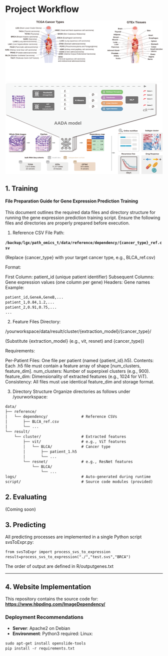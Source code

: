 # Project Workflow
![main](Website/overview1.svg)
![main](Website/overview2.svg)
## 1. Training
#### File Preparation Guide for Gene Expression Prediction Training
This document outlines the required data files and directory structure for running the gene expression prediction training script. Ensure the following files and directories are properly prepared before execution.

1. Reference CSV File
Path:

**`/backup/lgx/path_omics_t/data/reference/dependency/{cancer_type}_ref.csv`**

(Replace {cancer_type} with your target cancer type, e.g., BLCA_ref.csv)

Format:

First Column: patient_id (unique patient identifier)
Subsequent Columns: Gene expression values (one column per gene)
Headers: Gene names
Example:
```
patient_id,GeneA,GeneB,...
patient_1,0.84,1.2,...
patient_2,0.91,0.75,...
...

```

2. Feature Files
Directory:

/yourworkspace/data/result/cluster/{extraction_model}/{cancer_type}/

(Substitute {extraction_model} (e.g., vit, resnet) and {cancer_type})

Requirements:

Per-Patient Files: One file per patient (named {patient_id}.h5).
Contents: Each .h5 file must contain a feature array of shape [num_clusters, feature_dim].
num_clusters: Number of superpixel clusters (e.g., 900).
feature_dim: Dimensionality of extracted features (e.g., 1024 for ViT).
Consistency: All files must use identical feature_dim and storage format.

3. Directory Structure
Organize directories as follows under /yourworkspace:

```
data/
├── reference/
│   └── dependency/               # Reference CSVs
│       ├── BLCA_ref.csv
│       └── ...
└── result/
    └── cluster/                  # Extracted features
        ├── vit/                  # e.g., ViT features
        │   └── BLCA/             # Cancer type
        │       ├── patient_1.h5
        │       └── ...
        └── resnet/               # e.g., ResNet features
            └── BLCA/
                └── ...
logs/                             # Auto-generated during runtime
script/                           # Source code modules (provided)

```
## 2. Evaluating
(Coming soon)
## 3. Predicting

All predicting processes are implemented in a single Python script svsToExpr.py:

```
from svsToExpr import process_svs_to_expression
result=process_svs_to_expression("./","test.svs","BRCA")
```
The order of output are defined in R/outputgenes.txt

---

## 4. Website Implementation

This repository contains the source code for:  
**https://www.hbpding.com/ImageDependency/**

### Deployment Recommendations
- **Server**: Apache2 on Debian
- **Environment**: Python3 required:
Linux:
```
sudo apt-get install openslide-tools
pip install -r requirements.txt
```

